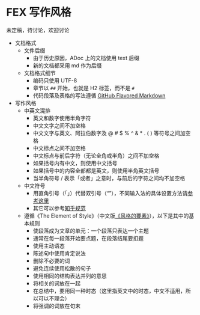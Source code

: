 # FEX 写作风格

未定稿，待讨论，欢迎讨论

* 文档格式
    * 文件后缀
        * 由于历史原因，ADoc 上的文档使用 text 后缀
        * 新的文档都采用 md 作为后缀
    * 文档格式细节
        * 编码只使用 UTF-8
        * 章节以 `##` 开始，也就是 H2 标签，而不是 `#`
        * 代码段落及表格的写法遵循 [GitHub Flavored Markdown](https://help.github.com/articles/github-flavored-markdown)
* 写作风格
    * 中英文混排
        * 英文和数字使用半角字符
        * 中文文字之间不加空格
        * 中文文字与英文、阿拉伯数字及 @ # $ % ^ & * . ( ) 等符号之间加空格
        * 中文标点之间不加空格
        * 中文标点与前后字符（无论全角或半角）之间不加空格
        * 如果括号内有中文，则使用中文括号
        * 如果括号中的内容全部都是英文，则使用半角英文括号 
        * 当半角符号 / 表示「或者」之意时，与前后的字符之间均不加空格
    * 中文符号
        * 用直角引号（「」）代替双引号（“”），不同输入法的具体设置方法请[参考这里](http://www.zhihu.com/question/19755746)
        * 其它可以参考[知乎规范](http://www.zhihu.com/question/20414919)
    * 遵循《The Element of Style》（中文版[《风格的要素》](http://book.douban.com/subject/1451400/)），以下是其中的基本规则
        * 使段落成为文章的单元：一个段落只表达一个主题
        * 通常在每一段落开始要点题，在段落结尾要扣题
        * 使用主动语态
        * 陈述句中使用肯定说法
        * 删除不必要的词
        * 避免连续使用松散的句子
        * 使用相同的结构表达并列的意思
        * 将相关的词放在一起
        * 在总结中，要用同一种时态（这里指英文中的时态，中文不适用，所以可以不理会）
        * 将强调的词放在句末